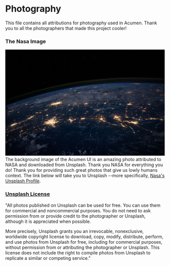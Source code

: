 # Photography
This file contains all attributions for photography used in Acumen. Thank you to all the photographers that made this project cooler!

### The Nasa Image
![Nasa Image](../public/server/images/nasa.jpg)
The background image of the Acumen UI is an amazing photo attributed to NASA and downloaded from Unsplash. Thank you NASA for everything you do! Thank you for providing such great photos that give us lowly humans context. The link below will take you to Unsplash --more specifically,
[Nasa's Unsplash Profile](https://unsplash.com/@nasa?utm_medium=referral&amp;utm_campaign=photographer-credit).

### [Unsplash License](https://unsplash.com/license)

"All photos published on Unsplash can be used for free. You can use them for commercial and noncommercial purposes. You do not need to ask permission from or provide credit to the photographer or Unsplash, although it is appreciated when possible.

More precisely, Unsplash grants you an irrevocable, nonexclusive, worldwide copyright license to download, copy, modify, distribute, perform, and use photos from Unsplash for free, including for commercial purposes, without permission from or attributing the photographer or Unsplash. This license does not include the right to compile photos from Unsplash to replicate a similar or competing service."
